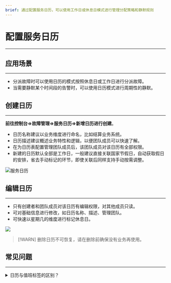 ```yaml
---
brief: 通过配置服务日历，可以使用工作日或休息日模式进行管理分配策略和静默规则
---
```


# 配置服务日历

---

## 应用场景
---
- 分派故障时可以使用日历的模式按照休息日或工作日进行分派故障。
- 当需要静默某个时间段的告警时，可以使用日历模式进行周期性的静默。

## 创建日历
---
**前往控制台=>故障管理=>服务日历=>新增日历进行创建**。
- 日历名称建议以业务维度进行命名，比如结算业务系统。
- 日历描述建议概述业务特性和逻辑，以便团队成员可以快速了解。
- 在为日历表配置管理团队成员后，该团队成员对该日历有全部权限。
- 新建的日历默认全部是工作日，一般建议直接关联国家节假日，自动获取假日的安排，省去手动标记的环节，即使关联后同样支持手动按需调整。

![服务日历](https://fcdoc.github.io/img/GG_lye0HJBxjFs54noT-0OrrOiUBH8NPZqkny2qYXl4.avif)

## 编辑日历
---
- 只有创建者和团队成员对该日历有编辑权限，对其他成员只读。
- 可对基础信息进行修改，如日历名称、描述、管理团队。
- 可快速以星期几的维度进行标记休息日。

![](https://fcdoc.github.io/img/6we-QRWfJKvBVRJZC2rF7JdF73fg6ntjNLDnw0A5GSg.avif)


> [!WARN]
> 删除日历不可恢复，请在删除前确保没有业务再使用。

## 常见问题
---
<details>
<summary>日历与值班标签的区别？</summary>
服务日历和值班表最大的区别在于两者的定位与应用场景不同，值班表应用于接收时，属于故障事件的接收对象，负责将分派到该值班的故障进行接收处理；而服务日历应用于分派时，即负责将哪些时间段的故障进行分派，属于接收者的上层;服务日历一般应用于证券行业，比如只有工作日交易的业务才需要关注。
</details>